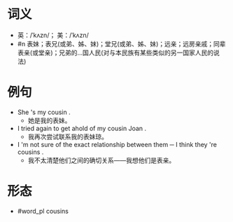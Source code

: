 # 词义
- 英：/ˈkʌzn/； 美：/ˈkʌzn/
- #n 表妹；表兄(或弟、姊、妹)；堂兄(或弟、姊、妹)；远亲；远房亲戚；同辈表亲(或堂亲)；兄弟的…国人民(对与本民族有某些类似的另一国家人民的说法)
# 例句
- She 's my cousin .
	- 她是我的表妹。
- I tried again to get ahold of my cousin Joan .
	- 我再次尝试联系我的表妹琼。
- I 'm not sure of the exact relationship between them ─ I think they 're cousins .
	- 我不太清楚他们之间的确切关系——我想他们是表亲。
# 形态
- #word_pl cousins
